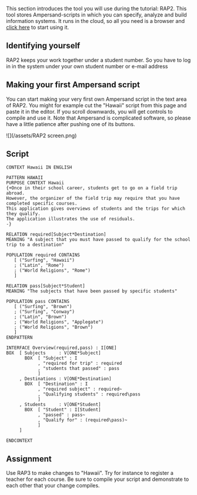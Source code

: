 This section introduces the tool you will use during the tutorial: RAP2. This tool stores Ampersand-scripts in which you can specify, analyze and build information systems. It runs in the cloud, so all you need is a browser and [click here](http://is.cs.ou.nl/rap2) to start using it.

## Identifying yourself

RAP2 keeps your work together under a student number. So you have to log in in the system under your own student number or e-mail address

## Making your first Ampersand script

You can start making your very first own Ampersand script in the text area of RAP2. You might for example cut the "Hawaii" script from this page and paste it in the editor. If you scroll downwards, you will get controls to compile and use it. Note that Ampersand is complicated software, so please have a little patience after pushing one of its buttons.

![](/assets/RAP2 screen.png)

## Script

```
CONTEXT Hawaii IN ENGLISH

PATTERN HAWAII
PURPOSE CONTEXT Hawaii
{+Once in their school career, students get to go on a field trip abroad.
However, the organizer of the field trip may require that you have completed specific courses.
This application gives overviews of students and the trips for which they qualify.
The application illustrates the use of residuals.
-}

RELATION required[Subject*Destination]
MEANING "A subject that you must have passed to qualify for the school trip to a destination"

POPULATION required CONTAINS
   [ ("Surfing", "Hawaii")
   ; ("Latin", "Rome")
   ; ("World Religions", "Rome")
   ]

RELATION pass[Subject*Student]
MEANING "The subjects that have been passed by specific students"

POPULATION pass CONTAINS
   [ ("Surfing", "Brown")
   ; ("Surfing", "Conway")
   ; ("Latin", "Brown")
   ; ("World Religions", "Applegate")
   ; ("World Religions", "Brown")
   ]
ENDPATTERN

INTERFACE Overview(required,pass) : I[ONE]
BOX  [ Subjects     : V[ONE*Subject]            
       BOX  [ "Subject" : I                         
            , "required for trip" : required        
            , "students that passed" : pass         
            ]
     , Destinations : V[ONE*Destination]        
       BOX  [ "Destination" : I                     
            , "required subject" : required~        
            , "Qualifying students" : required\pass 
            ]
     , Students     : V[ONE*Student]            
       BOX  [ "Student" : I[Student]                
            , "passed" : pass~                      
            , "Qualify for" : (required\pass)~       
            ]
     ]

ENDCONTEXT
```

## Assignment

Use RAP3 to make changes to "Hawaii". Try for instance to register a teacher for each course. Be sure to compile your script and demonstrate to each other that your change compiles.

